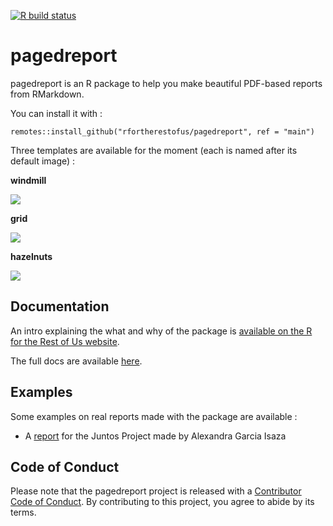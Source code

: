 <!-- badges: start -->
[![R build status](https://github.com/rfortherestofus/pagedreport/workflows/R-CMD-check/badge.svg)](https://github.com/rfortherestofus/pagedreport/actions)
<!-- badges: end -->

# pagedreport

pagedreport is an R package to help you make beautiful PDF-based reports from RMarkdown. 

You can install it with :

```
remotes::install_github("rfortherestofus/pagedreport", ref = "main")
```

Three templates are available for the moment (each is named after its default image) :

**windmill**

![](https://mk0rfortheresto0o08q.kinstacdn.com/wp-content/uploads/2021/01/windmill.gif)

**grid**

![](https://mk0rfortheresto0o08q.kinstacdn.com/wp-content/uploads/2021/01/grid.gif)

**hazelnuts**

![](https://mk0rfortheresto0o08q.kinstacdn.com/wp-content/uploads/2021/01/hazelnuts.gif)

## Documentation

An intro explaining the what and why of the package is [available on the R for the Rest of Us website](https://rfortherestofus.com/2021/01/announcing-pagedreport/). 

The full docs are available [here](https://pagedreport.rfortherestofus.com).

## Examples

Some examples on real reports made with the package are available :

+ A [report](https://github.com/Alegarisa/juntos/blob/main/report_windmill.pdf) for the Juntos Project made by Alexandra Garcia Isaza

## Code of Conduct

Please note that the pagedreport project is released with a [Contributor Code of Conduct](https://contributor-covenant.org/version/2/0/CODE_OF_CONDUCT.html). By contributing to this project, you agree to abide by its terms.
  
  
